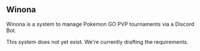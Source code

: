 Winona 
------

Winona is a system to manage Pokemon GO PVP tournaments via a Discord Bot.

This system does not yet exist. We're currently drafting the requirements.
